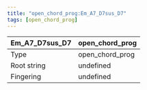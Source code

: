 ```yaml
---
title: "open_chord_prog:Em_A7_D7sus_D7"
tags: [open_chord_prog]
---
```


|Em_A7_D7sus_D7|open_chord_prog|
|---|---|
|Type|open_chord_prog|
|Root string|undefined|
|Fingering|undefined|

